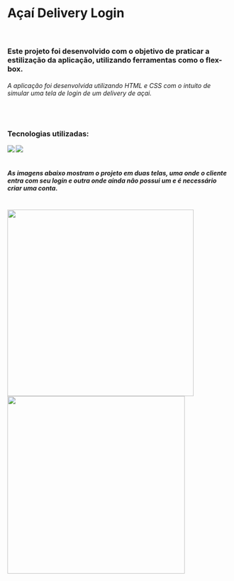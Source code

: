 <h1>Açaí Delivery Login</h1> 
<br>

<h3>Este projeto foi desenvolvido com o objetivo de praticar a estilização da aplicação, utilizando ferramentas como o flex-box.</h3>
<h6>A aplicação foi desenvolvida utilizando HTML e CSS com o intuito de simular uma tela de login de um delivery de açai.</h6>
<br>
<h3>Tecnologias utilizadas: </h3>
<img align="left" src="https://img.shields.io/badge/HTML5-E34F26?style=for-the-badge&logo=html5&logoColor=white">
<img align="left" src="https://img.shields.io/badge/CSS3-1572B6?style=for-the-badge&logo=css3&logoColor=white">
<br>
<br>

<h5>As imagens abaixo mostram o projeto em duas telas, uma onde o cliente entra com seu login e outra onde ainda não possui um e é necessário criar uma conta.</h5>
<br>

<img align="left" src="https://raw.githubusercontent.com/PitterBonoto/login-screen-acai/b1d257b2fa70b72346c3e6e86fc11acebb552f84/assets/macBook-a%C3%A7ai.png" width=420px dis>
<img align="left" src="https://raw.githubusercontent.com/PitterBonoto/login-screen-acai/b1d257b2fa70b72346c3e6e86fc11acebb552f84/assets/mobile-a%C3%A7ai.png" width=400px>
